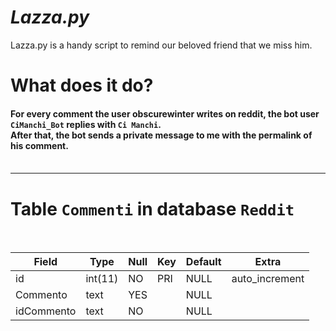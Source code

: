 # *Lazza.py*

Lazza.py is a handy script to remind our beloved friend that we miss him.
# What does it do?


#### For every comment the user obscurewinter writes on reddit, the bot user `CiManchi_Bot` replies with `Ci Manchi`.<br> After that, the bot sends a private message to me with the permalink of his comment.<br><br>

***

# Table `Commenti` in database `Reddit`<br><br>
| Field      | Type    | Null | Key | Default | Extra          |
|------------|---------|------|-----|---------|----------------|
| id         | int(11) | NO   | PRI | NULL    | auto_increment |
| Commento   | text    | YES  |     | NULL    |                |
| idCommento | text    | NO   |     | NULL    |                |


